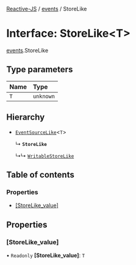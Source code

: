 [Reactive-JS](../README.md) / [events](../modules/events.md) / StoreLike

# Interface: StoreLike<T\>

[events](../modules/events.md).StoreLike

## Type parameters

| Name | Type |
| :------ | :------ |
| `T` | `unknown` |

## Hierarchy

- [`EventSourceLike`](events.EventSourceLike.md)<`T`\>

  ↳ **`StoreLike`**

  ↳↳ [`WritableStoreLike`](events.WritableStoreLike.md)

## Table of contents

### Properties

- [[StoreLike\_value]](events.StoreLike.md#[storelike_value])

## Properties

### [StoreLike\_value]

• `Readonly` **[StoreLike\_value]**: `T`
